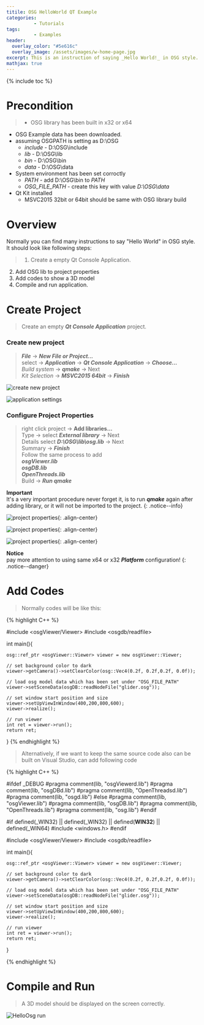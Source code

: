 ```yaml
---
titile: OSG HelloWorld QT Example
categories: 
          - Tutorials
tags:          
          - Examples
header:
  overlay_color: "#5e616c"
  overlay_image: /assets/images/w-home-page.jpg
excerpt: This is an instruction of saying _Hello World!_ in OSG style. This project will build by using QtCreator.
mathjax: true
---
```


{% include toc %}

# Precondition

> * OSG library has been built in x32 or x64
* OSG Example data has been downloaded. 
* assuming OSGPATH is setting as D:\OSG
    * _include_ - D:\OSG\include
    * _lib_     - D:\OSG\lib
    * _bin_     - D:\OSG\bin
    * _data_    - D:\OSG\data
* System environment has been set corroctly
    * _PATH_          - add D:\OSG\bin to _PATH_
    * _OSG_FILE_PATH_ - create this key with value _D:\OSG\data_  
* Qt Kit installed
    * MSVC2015 32bit or 64bit should be same with OSG library build      


# Overview
Normally you can find many instructions to say "Hello World" in OSG style.  
It should look like following steps:
> 1. Create a empty Qt Console Application.
2. Add OSG lib to project properties
3. Add codes to show a 3D model
4. Compile and run application. 

# Create Project
> Create an empty **_Qt Console Application_** project.

### Create new project

> **_File_** -> **_New File or Project..._**    
> select -> **_Application_** -> **_Qt Console Application_** -> **_Choose..._**  
> _Build system_ -> **_qmake_** -> Next  
> _Kit Selection_ -> **_MSVC2015 64bit_** -> **_Finish_**

![create new project][create new project]

![application settings][application settings]

### Configure Project Properties

> right click project -> **Add libraries...**    
> Type -> select **_External library_**  -> Next  
> Details select **_D:\OSG\lib\osg.lib_** -> Next   
> Summary -> **_Finish_**  
> Follow the same process to add  
**_osgViewer.lib  
osgDB.lib  
OpenThreads.lib_**    
> Build -> **_Run qmake_**

**Important**  
It's a very important procedure never forget it, is to run **_qmake_** again after adding library, or it will not be imported to the project.
{: .notice--info}

![project properties][project properties1]{: .align-center}

![project properties][project properties2]{: .align-center}  

![project properties][project properties3]{: .align-center}

**Notice**  
pay more attention to using same x64 or x32 **_Platform_** configuration!
{: .notice--danger}

# Add Codes


> Normally codes will be like this:

{% highlight C++ %}

#include <osgViewer/Viewer>
#include <osgdb/readfile>


int main(){

    osg::ref_ptr <osgViewer::Viewer> viewer = new osgViewer::Viewer;

    // set background color to dark
    viewer->getCamera()->setClearColor(osg::Vec4(0.2f, 0.2f,0.2f, 0.0f));

    // load osg model data which has been set under "OSG_FILE_PATH"
    viewer->setSceneData(osgDB::readNodeFile("glider.osg"));

    // set window start position and size
    viewer->setUpViewInWindow(400,200,800,600);
    viewer->realize();

    // run viewer
    int ret = viewer->run();
    return ret;
}
{% endhighlight %}


> Alternatively, if we want to keep the same source code also can be built on Visual Studio, can add following code

{% highlight C++ %}

#ifdef _DEBUG
#pragma comment(lib, "osgViewerd.lib")
#pragma comment(lib, "osgDBd.lib")
#pragma comment(lib, "OpenThreadsd.lib")
#pragma comment(lib, "osgd.lib")
#else
#pragma comment(lib, "osgViewer.lib")
#pragma comment(lib, "osgDB.lib")
#pragma comment(lib, "OpenThreads.lib")
#pragma comment(lib, "osg.lib")
#endif

#if defined(_WIN32) || defined(_WIN32) || defined(__WIN32__) || defined(_WIN64)
#include <windows.h>
#endif

#include <osgViewer/Viewer>
#include <osgdb/readfile>


int main(){

    osg::ref_ptr <osgViewer::Viewer> viewer = new osgViewer::Viewer;

    // set background color to dark
    viewer->getCamera()->setClearColor(osg::Vec4(0.2f, 0.2f,0.2f, 0.0f));

    // load osg model data which has been set under "OSG_FILE_PATH"
    viewer->setSceneData(osgDB::readNodeFile("glider.osg"));

    // set window start position and size
    viewer->setUpViewInWindow(400,200,800,600);
    viewer->realize();

    // run viewer
    int ret = viewer->run();
    return ret;
}

{% endhighlight %}


# Compile and Run

> A 3D model should be displayed on the screen correctly.

![HelloOsg run][HelloOsg run]


[create new project]: {{site.url}}{{site.baseurl}}/assets/images/posts/HelloOsg/HelloOsgQt01.png
[application settings]: {{site.url}}{{site.baseurl}}/assets/images/posts/HelloOsg/HelloOsgQt02.png
[project properties1]: {{site.url}}{{site.baseurl}}/assets/images/posts/HelloOsg/HelloOsgQt03.png
[project properties2]: {{site.url}}{{site.baseurl}}/assets/images/posts/HelloOsg/HelloOsgQt04.png
[project properties3]: {{site.url}}{{site.baseurl}}/assets/images/posts/HelloOsg/HelloOsgQt05.png
[HelloOsg run]: {{site.url}}{{site.baseurl}}/assets/images/posts/HelloOsg/HelloOsgQt06.png
